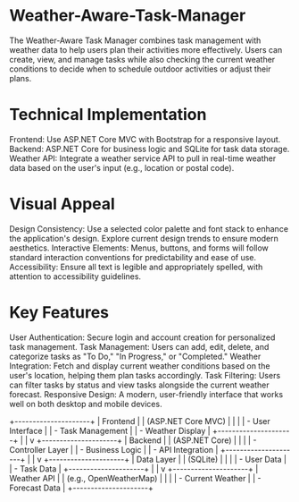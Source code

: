 # Weather-Aware-Task-Manager
The Weather-Aware Task Manager combines task management with weather data to help users plan their activities more effectively. Users can create, view, and manage tasks while also checking the current weather conditions to decide when to schedule outdoor activities or adjust their plans.

# Technical Implementation
Frontend: Use ASP.NET Core MVC with Bootstrap for a responsive layout.
Backend: ASP.NET Core for business logic and SQLite for task data storage.
Weather API: Integrate a weather service API to pull in real-time weather data based on the user's input (e.g., location or postal code).

# Visual Appeal
Design Consistency: Use a selected color palette and font stack to enhance the application's design. Explore current design trends to ensure modern aesthetics.
Interactive Elements: Menus, buttons, and forms will follow standard interaction conventions for predictability and ease of use.
Accessibility: Ensure all text is legible and appropriately spelled, with attention to accessibility guidelines.

# Key Features
User Authentication: Secure login and account creation for personalized task management.
Task Management: Users can add, edit, delete, and categorize tasks as "To Do," "In Progress," or "Completed."
Weather Integration: Fetch and display current weather conditions based on the user's location, helping them plan tasks accordingly.
Task Filtering: Users can filter tasks by status and view tasks alongside the current weather forecast.
Responsive Design: A modern, user-friendly interface that works well on both desktop and mobile devices.

+---------------------+
|      Frontend       |
|  (ASP.NET Core MVC) |
|                     |
|  - User Interface   |
|  - Task Management  |
|  - Weather Display  |
+---------------------+
          |
          |
          v
+---------------------+
|      Backend        |
|  (ASP.NET Core)     |
|                     |
|  - Controller Layer |
|  - Business Logic   |
|  - API Integration  |
+---------------------+
          |
          |
          v
+---------------------+
|      Data Layer     |
|      (SQLite)       |
|                     |
|  - User Data        |
|  - Task Data        |
+---------------------+
          |
          |
          v
+---------------------+
|   Weather API       |
|  (e.g., OpenWeatherMap) |
|                     |
|  - Current Weather  |
|  - Forecast Data    |
+---------------------+

